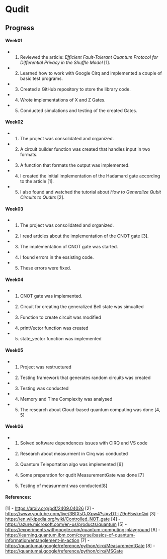 # Qudit

## Progress

#### Week01

- 1. Reviewed the article: _Efficient Fault-Tolerant Quantum Protocol for Differential Privacy in the Shuffle Model_ [1].
- 2. Learned how to work with Google Cirq and implemented a couple of basic test programs.
- 3. Created a GitHub repository to store the library code.
- 4. Wrote implementations of X and Z Gates.
- 5. Conducted simulations and testing of the created Gates.

#### Week02

- 1. The project was consolidated and organized.
- 2. A circuit builder function was created that handles input in two formats.
- 3. A function that formats the output was implemented.
- 4. I created the initial implementation of the Hadamard gate according to the article [1].
- 5. I also found and watched the tutorial about _How to Generalize Qubit Circuits to Qudits_ [2].

#### Week03

- 1. The project was consolidated and organized.
- 2. I read articles about the implementation of the CNOT gate [3].
- 3. The implementation of CNOT gate was started.
- 4. I found errors in the exsisting code.
- 5. These errors were fixed.

#### Week04

- 1. CNOT gate was implemented.
- 2. Circuit for creating the generalized Bell state was simualted
- 3. Function to create circuit was modified
- 4. printVector function was created
- 5. state_vector function was implemented

#### Week05

- 1. Project was restructured
- 2. Testing framework that generates random circuits was created
- 3. Testing was conducted
- 4. Memory and Time Complexity was analysed
- 5. The research about Cloud-based quantum computing was done [4, 5]

#### Week06

- 1. Solved software dependences issues with CIRQ and VS code
- 2. Research about measurment in Cirq was conducted
- 3. Quantum Teleportation algo was implemented [6]
- 4. Some preparation for qudit MeasurementGate was done [7]
- 5. Testing of measurment was conducted[8]

#### References:

[1] - https://arxiv.org/pdf/2409.04026
[2] - https://www.youtube.com/live/3BfXsOJXpw4?si=vDT-jZ9qF5wknQxi
[3] - https://en.wikipedia.org/wiki/Controlled_NOT_gate
[4] - https://azure.microsoft.com/en-us/products/quantum
[5] - https://experiments.withgoogle.com/quantum-computing-playground
[6] - https://learning.quantum.ibm.com/course/basics-of-quantum-information/entanglement-in-action
[7] - https://quantumai.google/reference/python/cirq/MeasurementGate
[8] - https://quantumai.google/reference/python/cirq/MSGate
